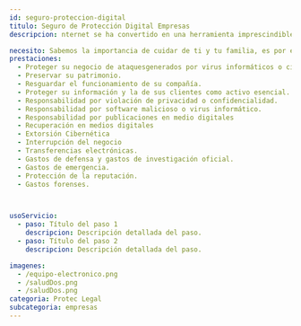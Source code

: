 ```yaml
---
id: seguro-proteccion-digital
titulo: Seguro de Protección Digital Empresas
descripcion: nternet se ha convertido en una herramienta imprescindible para todas las empresas del mundo en cualquier campo de acción, muy útil para ampliar su mercado y suplir diversas necesidades, desde comunicarle sus servicios a un interesado y alojar información, hasta recolectar datos personales de clientes potenciales.​ La realidad, sin embargo, es que la actividad en la web conlleva riesgos que aumentan en la medida en que se descubren novedosas formas de asaltar l​​a información y la presencia de las empresas y sus clientes en la r​ed. Si alguien entra sin autorización al sistem​a de información de su compañía y roba o daña datos importantes, está siendo víctima de delitos informáticos y es fundamental que, frente situaciones como estas, cuente con un respaldo para no perder la tranquilidad. Para que no ponga en riesgo uno de sus activos más valiosos, como lo es la información, y con ello toda la actividad de su compañía, le presentamos nuestro Seguro de Protección Digital Empresas, la mejor opción para su bienestar y el de sus clientes. ​​​​​​

necesito: Sabemos la importancia de cuidar de ti y tu familia, es por ello que, te brindamos las mejores opciones que te permitirán disfrutar de los momentos más especiales de tu vida con tranquilidad.
prestaciones: 
  - Proteger su negocio de ataques​generados por virus informáticos o ciberdelincuentes.
  - Preservar su patrimonio.
  - Resguardar el funcionamiento de su compañía.
  - Proteger​ su información y la de sus clientes como activo esencial.
  - Responsabilidad por violación de privacidad o confidencialidad.
  - Responsabilidad por software malicioso o virus informático.
  - Responsabilidad por publicaciones en medio digitales
  - Recuperación en medios digitales
  - Extorsión Cibernética
  - Interrupción del negocio
  - Transferencias electrónicas.
  - Gastos de defensa y gastos de investigación oficial.
  - Gastos de emergencia.
  - Protección de la reputación.
  - Gastos forenses.



usoServicio:
  - paso: Título del paso 1
    descripcion: Descripción detallada del paso.
  - paso: Título del paso 2
    descripcion: Descripción detallada del paso.

imagenes:
  - /equipo-electronico.png
  - /saludDos.png
  - /saludDos.png
categoria: Protec Legal
subcategoria: empresas
---
```

